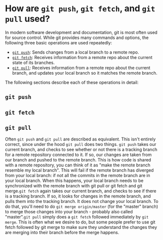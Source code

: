 # How are `git push`, `git fetch`, and `git pull` used?

In modern software development and documentation, git is most often used for source control. While git provides many commands and options, the following three basic operations are used repeatedly:

- [`git push`](#git-push): Sends changes from a local branch to a remote repo.
- [`git fetch`](#git-fetch): Receives information from a remote repo about the current state of its branches.
- [`git pull`](#git-pull): Receives information from a remote repo about the current branch, and updates your local branch so it matches the remote branch.

The following sections describe each of these operations in detail:

## `git push`

## `git fetch`

## `git pull`

Often `git push` and `git pull` are described as equivalent. This isn't entirely correct, since under the hood `git pull` does two things. `git push` takes our current branch, and checks to see whether or not there is a tracking branch for a remote repository connected to it. If so, our changes are taken from our branch and pushed to the remote branch. This is how code is shared with a remote repository, you can think of it as "make the remote branch resemble my local branch". This will fail if the remote branch has diverged from your local branch: if not all the commits in the remote branch are in your local branch. When this happens, your local branch needs to be synchronized with the remote branch with git pull or git fetch and git merge.`git fetch` again takes our current branch, and checks to see if there is a tracking branch. If so, it looks for changes in the remote branch, and pulls them into the tracking branch. It does not change your local branch. To do that, you'll need to do `git merge origin/master` (for the "master" branch) to merge those changes into your branch - probably also called "master".`git pull` simply does a `git fetch` followed immediately by `git merge`. This is often what we desire to do, but some people prefer to use git fetch followed by git merge to make sure they understand the changes they are merging into their branch before the merge happens.
